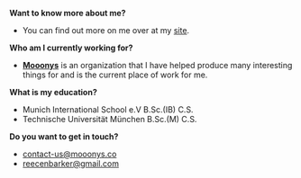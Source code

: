 **Want to know more about me?**
- You can find out more on me over at my [site](https://www.mooonys.co/reece_barker).

**Who am I currently working for?**
- **[Mooonys](https://www.mooonys.co/)** is an organization that I have helped produce many interesting things for and is the current place of work for me.

**What is my education?**

- Munich International School e.V B.Sc.(IB) C.S.
- Technische Universität München B.Sc.(M) C.S.

**Do you want to get in touch?**

- [contact-us@mooonys.co](mailto:contact-us@mooonys.co)
- [reecenbarker@gmail.com](mailto:reecenbarker@gmail.com)
